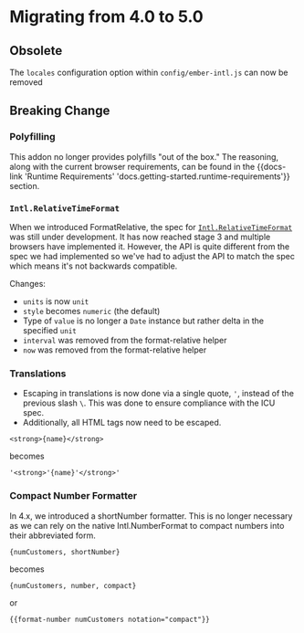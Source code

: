 # Migrating from 4.0 to 5.0

## **Obsolete**

The `locales` configuration option within `config/ember-intl.js` can now be removed

## **Breaking Change**

### **Polyfilling**

This addon no longer provides polyfills "out of the box."  The reasoning, along with the current browser requirements, can be found in the {{docs-link 'Runtime Requirements' 'docs.getting-started.runtime-requirements'}} section.

### **`Intl.RelativeTimeFormat`**

When we introduced FormatRelative, the spec for [`Intl.RelativeTimeFormat`](https://developer.mozilla.org/en-US/docs/Web/JavaScript/Reference/Global_Objects/RelativeTimeFormat) was still under development. It has now reached stage 3 and multiple browsers have implemented it. However, the API is quite different from the spec we had implemented so we've had to adjust the API to match the spec which means it's not backwards compatible.

Changes:

* `units` is now `unit`
* `style` becomes `numeric` (the default)
* Type of `value` is no longer a `Date` instance but rather delta in the specified `unit`
* `interval` was removed from the format-relative helper
* `now` was removed from the format-relative helper

### **Translations**

* Escaping in translations is now done via a single quote, `'`, instead of the previous slash `\`.  This was done to ensure compliance with the ICU spec.
* Additionally, all HTML tags now need to be escaped.

`<strong>{name}</strong>`

becomes

`'<strong>'{name}'</strong>'`

### **Compact Number Formatter**

In 4.x, we introduced a shortNumber formatter.  This is no longer necessary as we can rely on the native Intl.NumberFormat to compact numbers into their abbreviated form.

`{numCustomers, shortNumber}`

becomes

`{numCustomers, number, compact}`

or

`{{format-number numCustomers notation="compact"}}`

